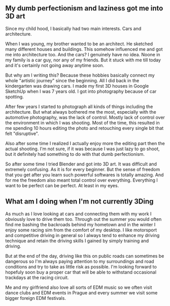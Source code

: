 ## My dumb perfectionism and laziness got me into 3D art

Since my child hood, I basically had two main interests. Cars and architecture.


When I was young, my brother wanted to be an architect. He sketched many different houses and buildings. This somehow influenced me and got me into architecture too. And the cars? I genuinely have no idea. Noone in my family is a car guy, nor any of my friends. But it stuck with me till today and it's certainly not going away anytime soon.


But why am I writing this? Because these hobbies basically connect my whole "artistic journey" since the beginning. All I did back in the kindergarten was drawing cars. I made my first 3D houses in Google SketchUp when I was 7 years old. I got into photography because of car spotting.


After few years I started to photograph all kinds of things including the architecture. But what always bothered me the most, especially with the automotive photography, was the lack of control. Mostly lack of control over the environment in which I was shooting. Most of the time, this resulted in me spending 10 hours editing the photo and retouching every single bit that felt "disruptive". 


Also after some time I realized I actually enjoy more the editing part then the actual shooting. I'm not sure, if it was because I was just lazy to go shoot, but it definitely had something to do with that dumb perfectionism.


So after some time I tried Blender and got into 3D art. It was difficult and extremely confusing. As it is for every beginner. But the sense of freedom that you get after you learn such powerful softwares is totally amazing. And for me the freedom also meant total control over everything. Everything I want to be perfect can be perfect. At least in my eyes.

## What am I doing when I'm not currently 3Ding

As much as I love looking at cars and connecting them with my work I obviously love to drive them too. Through out the summer you would often find me bashing the backroads behind my hometown and in the winter I enjoy some racing sim from the comfort of my desktop. I like motorsport and competitive driving in general so I always tend to enhance my driving technique and retain the driving skills I gained by simply training and driving. 

But at the end of the day, driving like this on public roads can sometimes be dangerous so I'm always paying attention to my surroundings and road conditions and try to take as little risk as possible. I'm looking forward to hopefuly soon buy a proper car that will be able to withstand occasional trackdays at the racing circuit.

Me and my girlfriend also love all sorts of EDM music so we often visit dance clubs and EDM events in Prague and every summer we visit some bigger foreign EDM festivals.

